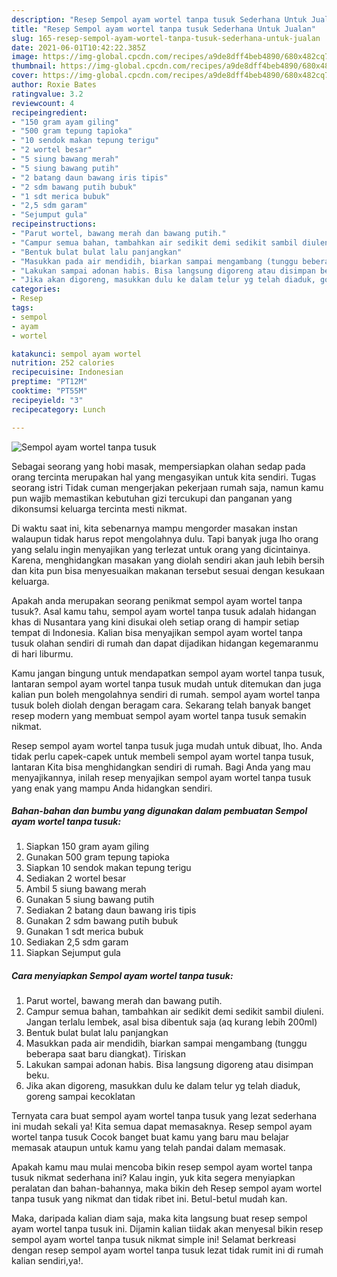 ```yaml
---
description: "Resep Sempol ayam wortel tanpa tusuk Sederhana Untuk Jualan"
title: "Resep Sempol ayam wortel tanpa tusuk Sederhana Untuk Jualan"
slug: 165-resep-sempol-ayam-wortel-tanpa-tusuk-sederhana-untuk-jualan
date: 2021-06-01T10:42:22.385Z
image: https://img-global.cpcdn.com/recipes/a9de8dff4beb4890/680x482cq70/sempol-ayam-wortel-tanpa-tusuk-foto-resep-utama.jpg
thumbnail: https://img-global.cpcdn.com/recipes/a9de8dff4beb4890/680x482cq70/sempol-ayam-wortel-tanpa-tusuk-foto-resep-utama.jpg
cover: https://img-global.cpcdn.com/recipes/a9de8dff4beb4890/680x482cq70/sempol-ayam-wortel-tanpa-tusuk-foto-resep-utama.jpg
author: Roxie Bates
ratingvalue: 3.2
reviewcount: 4
recipeingredient:
- "150 gram ayam giling"
- "500 gram tepung tapioka"
- "10 sendok makan tepung terigu"
- "2 wortel besar"
- "5 siung bawang merah"
- "5 siung bawang putih"
- "2 batang daun bawang iris tipis"
- "2 sdm bawang putih bubuk"
- "1 sdt merica bubuk"
- "2,5 sdm garam"
- "Sejumput gula"
recipeinstructions:
- "Parut wortel, bawang merah dan bawang putih."
- "Campur semua bahan, tambahkan air sedikit demi sedikit sambil diuleni. Jangan terlalu lembek, asal bisa dibentuk saja (aq kurang lebih 200ml)"
- "Bentuk bulat bulat lalu panjangkan"
- "Masukkan pada air mendidih, biarkan sampai mengambang (tunggu beberapa saat baru diangkat). Tiriskan"
- "Lakukan sampai adonan habis. Bisa langsung digoreng atau disimpan beku."
- "Jika akan digoreng, masukkan dulu ke dalam telur yg telah diaduk, goreng sampai kecoklatan"
categories:
- Resep
tags:
- sempol
- ayam
- wortel

katakunci: sempol ayam wortel 
nutrition: 252 calories
recipecuisine: Indonesian
preptime: "PT12M"
cooktime: "PT55M"
recipeyield: "3"
recipecategory: Lunch

---
```



![Sempol ayam wortel tanpa tusuk](https://img-global.cpcdn.com/recipes/a9de8dff4beb4890/680x482cq70/sempol-ayam-wortel-tanpa-tusuk-foto-resep-utama.jpg)

Sebagai seorang yang hobi masak, mempersiapkan olahan sedap pada orang tercinta merupakan hal yang mengasyikan untuk kita sendiri. Tugas seorang istri Tidak cuman mengerjakan pekerjaan rumah saja, namun kamu pun wajib memastikan kebutuhan gizi tercukupi dan panganan yang dikonsumsi keluarga tercinta mesti nikmat.

Di waktu  saat ini, kita sebenarnya mampu mengorder masakan instan walaupun tidak harus repot mengolahnya dulu. Tapi banyak juga lho orang yang selalu ingin menyajikan yang terlezat untuk orang yang dicintainya. Karena, menghidangkan masakan yang diolah sendiri akan jauh lebih bersih dan kita pun bisa menyesuaikan makanan tersebut sesuai dengan kesukaan keluarga. 



Apakah anda merupakan seorang penikmat sempol ayam wortel tanpa tusuk?. Asal kamu tahu, sempol ayam wortel tanpa tusuk adalah hidangan khas di Nusantara yang kini disukai oleh setiap orang di hampir setiap tempat di Indonesia. Kalian bisa menyajikan sempol ayam wortel tanpa tusuk olahan sendiri di rumah dan dapat dijadikan hidangan kegemaranmu di hari liburmu.

Kamu jangan bingung untuk mendapatkan sempol ayam wortel tanpa tusuk, lantaran sempol ayam wortel tanpa tusuk mudah untuk ditemukan dan juga kalian pun boleh mengolahnya sendiri di rumah. sempol ayam wortel tanpa tusuk boleh diolah dengan beragam cara. Sekarang telah banyak banget resep modern yang membuat sempol ayam wortel tanpa tusuk semakin nikmat.

Resep sempol ayam wortel tanpa tusuk juga mudah untuk dibuat, lho. Anda tidak perlu capek-capek untuk membeli sempol ayam wortel tanpa tusuk, lantaran Kita bisa menghidangkan sendiri di rumah. Bagi Anda yang mau menyajikannya, inilah resep menyajikan sempol ayam wortel tanpa tusuk yang enak yang mampu Anda hidangkan sendiri.

<!--inarticleads1-->

##### Bahan-bahan dan bumbu yang digunakan dalam pembuatan Sempol ayam wortel tanpa tusuk:

1. Siapkan 150 gram ayam giling
1. Gunakan 500 gram tepung tapioka
1. Siapkan 10 sendok makan tepung terigu
1. Sediakan 2 wortel besar
1. Ambil 5 siung bawang merah
1. Gunakan 5 siung bawang putih
1. Sediakan 2 batang daun bawang iris tipis
1. Gunakan 2 sdm bawang putih bubuk
1. Gunakan 1 sdt merica bubuk
1. Sediakan 2,5 sdm garam
1. Siapkan Sejumput gula




<!--inarticleads2-->

##### Cara menyiapkan Sempol ayam wortel tanpa tusuk:

1. Parut wortel, bawang merah dan bawang putih.
1. Campur semua bahan, tambahkan air sedikit demi sedikit sambil diuleni. Jangan terlalu lembek, asal bisa dibentuk saja (aq kurang lebih 200ml)
1. Bentuk bulat bulat lalu panjangkan
1. Masukkan pada air mendidih, biarkan sampai mengambang (tunggu beberapa saat baru diangkat). Tiriskan
1. Lakukan sampai adonan habis. Bisa langsung digoreng atau disimpan beku.
1. Jika akan digoreng, masukkan dulu ke dalam telur yg telah diaduk, goreng sampai kecoklatan




Ternyata cara buat sempol ayam wortel tanpa tusuk yang lezat sederhana ini mudah sekali ya! Kita semua dapat memasaknya. Resep sempol ayam wortel tanpa tusuk Cocok banget buat kamu yang baru mau belajar memasak ataupun untuk kamu yang telah pandai dalam memasak.

Apakah kamu mau mulai mencoba bikin resep sempol ayam wortel tanpa tusuk nikmat sederhana ini? Kalau ingin, yuk kita segera menyiapkan peralatan dan bahan-bahannya, maka bikin deh Resep sempol ayam wortel tanpa tusuk yang nikmat dan tidak ribet ini. Betul-betul mudah kan. 

Maka, daripada kalian diam saja, maka kita langsung buat resep sempol ayam wortel tanpa tusuk ini. Dijamin kalian tiidak akan menyesal bikin resep sempol ayam wortel tanpa tusuk nikmat simple ini! Selamat berkreasi dengan resep sempol ayam wortel tanpa tusuk lezat tidak rumit ini di rumah kalian sendiri,ya!.


